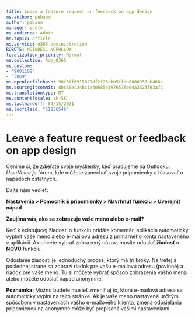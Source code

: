 ```yaml
---
title: Leave a feature request or feedback on app design
ms.author: pebaum
author: pebaum
manager: scotv
ms.audience: Admin
ms.topic: article
ms.service: o365-administration
ROBOTS: NOINDEX, NOFOLLOW
localization_priority: Normal
ms.collection: Adm_O365
ms.custom:
- "9001108"
- "3069"
ms.openlocfilehash: 90f6ff6915029df2f26ebb5ffab8000932eb468e
ms.sourcegitcommit: 8bc60ec34bc1e40685e3976576e04a2623f63a7c
ms.translationtype: MT
ms.contentlocale: sk-SK
ms.lasthandoff: 04/15/2021
ms.locfileid: "51836546"
---
```

# <a name="leave-a-feature-request-or-feedback-on-app-design"></a>Leave a feature request or feedback on app design

Ceníme si, že zdieľate svoje myšlienky, keď pracujeme na Outlooku. *UserVoice je* fórum, kde môžete zanechať svoje pripomienky a hlasovať o nápadoch ostatných.  

Dajte nám vedieť: 

**Nastavenia > Pomocník & pripomienky > Navrhnúť funkciu > Uverejniť nápad** 

**Zaujíma vás, ako sa zobrazuje vaše meno alebo e-mail?**

Keď k existujúcej žiadosti o funkciu pridáte komentár, aplikácia automaticky vyplniť vaše meno alebo e-mailovú adresu z primárneho konta nastaveného v aplikácii. Ak chcete vybrať zobrazený názov, musíte odoslať **žiadosť o NOVÚ** funkciu. 

Odoslanie žiadosti je jednoduchý proces, ktorý má tri kroky. Na tretej a poslednej strane sa zobrazí riadok pre vašu e-mailovú adresu (povinné) a riadok pre vaše meno. Tu si môžete vybrať spôsob zobrazenia vášho mena alebo môžete odoslať nápad anonymne. 

**Poznámka:** Možno budete musieť zmeniť aj to, ktorá e-mailová adresa sa automaticky vyplní na tejto stránke. Ak je vaše meno nastavené určitým spôsobom v nastaveniach vášho e-mailového klienta, zmena odosielania pripomienok na anonymné môže byť prepísaná vašimi nastaveniami. 
